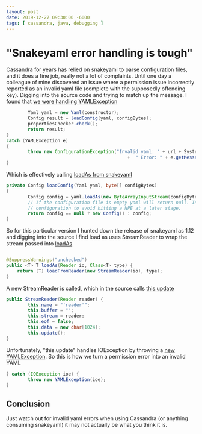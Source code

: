 ```yaml
---
layout: post
date: 2019-12-27 09:30:00 -6000
tags: [ cassandra, java, debugging ]
---
```

<h1>"Snakeyaml error handling is tough"</h1>

Cassandra for years has relied on snakeyaml to parse configuration files, and it does a fine job, really not a lot of complaints. Until one day a colleague of mine discovered an issue where a permission issue incorrectly reported as an invalid yaml file (complete with the supposedly offending key). Digging into the source code and trying to match up the message. I found that [we were handling YAMLException](https://github.com/apache/cassandra/blob/06209037ea56b5a2a49615a99f1542d6ea1b2947/src/java/org/apache/cassandra/config/YamlConfigurationLoader.java#L128)

```java
        Yaml yaml = new Yaml(constructor);
        Config result = loadConfig(yaml, configBytes);
        propertiesChecker.check();
        return result;
}
catch (YAMLException e)
{
        throw new ConfigurationException("Invalid yaml: " + url + SystemUtils.LINE_SEPARATOR
                                             +  " Error: " + e.getMessage(), false);
}
```

Which is effectively calling [loadAs from snakeyaml](https://github.com/apache/cassandra/blob/06209037ea56b5a2a49615a99f1542d6ea1b2947/src/java/org/apache/cassandra/config/YamlConfigurationLoader.java#L175)

```java
private Config loadConfig(Yaml yaml, byte[] configBytes)
{
        Config config = yaml.loadAs(new ByteArrayInputStream(configBytes), Config.class);
        // If the configuration file is empty yaml will return null. In this case we should use the default
        // configuration to avoid hitting a NPE at a later stage.
        return config == null ? new Config() : config;
}

```

So for this particular version I hunted down the release of snakeyaml as 1.12 and digging into the source I find load as uses StreamReader to wrap the stream passed into [loadAs](https://bitbucket.org/asomov/snakeyaml/src/9febf8df6d2bd9d772cf772f259f1a14860ef639/src/main/java/org/yaml/snakeyaml/Yaml.java#lines-438)

```java

@SuppressWarnings("unchecked")
public <T> T loadAs(Reader io, Class<T> type) {
    return (T) loadFromReader(new StreamReader(io), type);
}
```

A new StreamReader is called, which in the source calls [this.update](https://bitbucket.org/asomov/snakeyaml/src/68503888e285620fa77bb036ae27dc3d5abe6bf2/src/main/java/org/yaml/snakeyaml/reader/StreamReader.java#lines-60)

```java
public StreamReader(Reader reader) {
        this.name = "'reader'";
        this.buffer = "";
        this.stream = reader;
        this.eof = false;
        this.data = new char[1024];
        this.update();
}
```

Unfortunately, "this.update" handles IOException by throwing a [new YAMLException](https://bitbucket.org/asomov/snakeyaml/src/68503888e285620fa77bb036ae27dc3d5abe6bf2/src/main/java/org/yaml/snakeyaml/reader/StreamReader.java#lines-199). So this is how we turn a permission error into an invalid YAML

```java
} catch (IOException ioe) {
        throw new YAMLException(ioe);
}
```

## Conclusion

Just watch out for invalid yaml errors when using Cassandra (or anything consuming snakeyaml) it may not actually be what you think it is.
